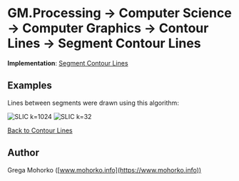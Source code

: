 # GM.Processing -> Computer Science -> Computer Graphics -> Contour Lines -> Segment Contour Lines

**Implementation**: [Segment Contour Lines](ContourLines/SegmentContourLines.cs)

## Examples

Lines between segments were drawn using this algorithm:

![SLIC k=1024](/Documentation/Signal/Image/Segmentation/Clustering/SLIC/SLIC%20Yamaha%20k=1024.gif "Simple Linear Iterative Clustering (SLIC) k=1024")
![SLIC k=32](/Documentation/Signal/Image/Segmentation/Clustering/SLIC/SLIC%20Yamaha%20k=32.gif "Simple Linear Iterative Clustering (SLIC) k=32")

[Back to Contour Lines](/src/GM.Processing/GM.Processing/ComputerScience/ComputerGraphics/ContourLines)

## Author
Grega Mohorko ([www.mohorko.info](https://www.mohorko.info))
